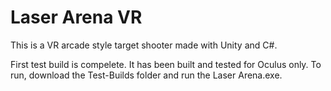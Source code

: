 # Laser Arena VR
 This is a VR arcade style target shooter made with Unity and C#.

First test build is compelete. It has been built and tested for Oculus only. To run, download the Test-Builds folder and run the Laser Arena.exe.
